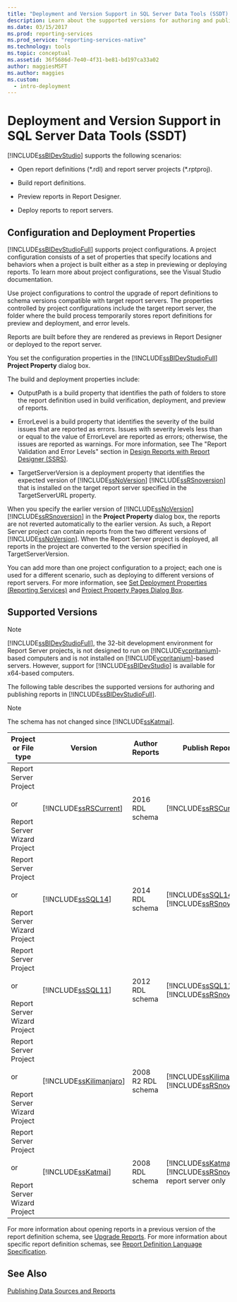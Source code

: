 ```yaml
---
title: "Deployment and Version Support in SQL Server Data Tools (SSDT) | Microsoft Docs"
description: Learn about the supported versions for authoring and publishing reports in SQL Server Data Tools and how to set project configuration and deployment properties.
ms.date: 03/15/2017
ms.prod: reporting-services
ms.prod_service: "reporting-services-native"
ms.technology: tools
ms.topic: conceptual
ms.assetid: 36f5686d-7e40-4f31-be81-bd197ca33a02
author: maggiesMSFT
ms.author: maggies
ms.custom:
  - intro-deployment
---
```

# Deployment and Version Support in SQL Server Data Tools (SSDT)
  [!INCLUDE[ssBIDevStudio](../../includes/ssbidevstudio-md.md)] supports the following scenarios:  
  
-   Open report definitions (*.rdl) and report server projects (\*.rptproj).  
  
-   Build report definitions.  
  
-   Preview reports in Report Designer.  
  
-   Deploy reports to report servers.  
  
##  <a name="bkmk_ConfigurationandDeploymentProperties"></a> Configuration and Deployment Properties  
 [!INCLUDE[ssBIDevStudioFull](../../includes/ssbidevstudiofull-md.md)] supports project configurations. A project configuration consists of a set of properties that specify locations and behaviors when a project is built either as a step in previewing or deploying reports. To learn more about project configurations, see the Visual Studio documentation.  
  
 Use project configurations to control the upgrade of report definitions to schema versions compatible with target report servers. The properties controlled by project configurations include the target report server, the folder where the build process temporarily stores report definitions for preview and deployment, and error levels.  
  
 Reports are built before they are rendered as previews in Report Designer or deployed to the report server.  
  
 You set the configuration properties in the [!INCLUDE[ssBIDevStudioFull](../../includes/ssbidevstudiofull-md.md)] **Project Property** dialog box.  
  
 The build and deployment properties include:  
  
-   OutputPath is a build property that identifies the path of folders to store the report definition used in build verification, deployment, and preview of reports.  
  
-   ErrorLevel is a build property that identifies the severity of the build issues that are reported as errors. Issues with severity levels less than or equal to the value of ErrorLevel are reported as errors; otherwise, the issues are reported as warnings. For more information, see The "Report Validation and Error Levels" section in [Design Reports with Report Designer &#40;SSRS&#41;](../../reporting-services/tools/design-reporting-services-paginated-reports-with-report-designer-ssrs.md).  
  
-   TargetServerVersion is a deployment property that identifies the expected version of [!INCLUDE[ssNoVersion](../../includes/ssnoversion-md.md)] [!INCLUDE[ssRSnoversion](../../includes/ssrsnoversion-md.md)] that is installed on the target report server specified in the TargetServerURL property.  
  
 When you specify the earlier version of [!INCLUDE[ssNoVersion](../../includes/ssnoversion-md.md)] [!INCLUDE[ssRSnoversion](../../includes/ssrsnoversion-md.md)] in the **Project Property** dialog box, the reports are not reverted automatically to the earlier version. As such, a Report Server project can contain reports from the two different versions of [!INCLUDE[ssNoVersion](../../includes/ssnoversion-md.md)]. When the Report Server project is deployed, all reports in the project are converted to the version specified in TargetServerVersion.  
  
 You can add more than one project configuration to a project; each one is used for a different scenario, such as deploying to different versions of report servers. For more information, see [Set Deployment Properties &#40;Reporting Services&#41;](../../reporting-services/tools/set-deployment-properties-reporting-services.md) and [Project Property Pages Dialog Box](../../reporting-services/tools/project-property-pages-dialog-box.md).  
  
##  <a name="bkmk_SupportedVersions"></a> Supported Versions  
  
> [!NOTE]  
>  [!INCLUDE[ssBIDevStudioFull](../../includes/ssbidevstudiofull-md.md)], the 32-bit development environment for Report Server projects, is not designed to run on [!INCLUDE[vcpritanium](../../includes/vcpritanium-md.md)]-based computers and is not installed on [!INCLUDE[vcpritanium](../../includes/vcpritanium-md.md)]-based servers. However, support for [!INCLUDE[ssBIDevStudio](../../includes/ssbidevstudio-md.md)] is available for x64-based computers.  
  
 The following table describes the supported versions for authoring and publishing reports in [!INCLUDE[ssBIDevStudioFull](../../includes/ssbidevstudiofull-md.md)].  
  
> [!NOTE]  
>  The schema has not changed since [!INCLUDE[ssKatmai](../../includes/sskatmai-md.md)].  
  
|Project or File type|Version|Author Reports|Publish Reports|Notes|  
|--------------------------|-------------|--------------------|---------------------|-----------|  
|Report Server Project<br /><br /> or<br /><br /> Report Server Wizard Project|[!INCLUDE[ssRSCurrent](../../includes/ssrscurrent-md.md)]|2016 RDL schema|[!INCLUDE[ssRSCurrent](../../includes/ssrscurrent-md.md)]||  
|Report Server Project<br /><br /> or<br /><br /> Report Server Wizard Project|[!INCLUDE[ssSQL14](../../includes/sssql14-md.md)]|2014 RDL schema|[!INCLUDE[ssSQL14](../../includes/sssql14-md.md)] [!INCLUDE[ssRSnoversion](../../includes/ssrsnoversion-md.md)]||  
|Report Server Project<br /><br /> or<br /><br /> Report Server Wizard Project|[!INCLUDE[ssSQL11](../../includes/sssql11-md.md)]|2012 RDL schema|[!INCLUDE[ssSQL11](../../includes/sssql11-md.md)] [!INCLUDE[ssRSnoversion](../../includes/ssrsnoversion-md.md)]||  
|Report Server Project<br /><br /> or<br /><br /> Report Server Wizard Project|[!INCLUDE[ssKilimanjaro](../../includes/sskilimanjaro-md.md)]|2008 R2 RDL schema|[!INCLUDE[ssKilimanjaro](../../includes/sskilimanjaro-md.md)] [!INCLUDE[ssRSnoversion](../../includes/ssrsnoversion-md.md)]||  
|Report Server Project<br /><br /> or<br /><br /> Report Server Wizard Project|[!INCLUDE[ssKatmai](../../includes/sskatmai-md.md)]|2008 RDL schema|[!INCLUDE[ssKatmai](../../includes/sskatmai-md.md)] [!INCLUDE[ssRSnoversion](../../includes/ssrsnoversion-md.md)] report server only|Upgrades 2003 RDL and 2005 RDL to the 2008 RDL schema locally.|  
  
 For more information about opening reports in a previous version of the report definition schema, see [Upgrade Reports](../../reporting-services/install-windows/upgrade-reports.md). For more information about specific report definition schemas, see [Report Definition Language Specification](/openspecs/sql_server_protocols/ms-rdl/53287204-7cd0-4bc9-a5cd-d42a5925dca1).  
  
## See Also  
 [Publishing Data Sources and Reports](../../reporting-services/reports/publishing-data-sources-and-reports.md)  
  
